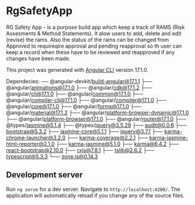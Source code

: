 # RgSafetyApp
RG Safety App - is a purpose build app which keep a track of RAMS (Risk Assesments & Method Statements). It alow users to add, delete and edit (revise) the rams. Also the status of the rams can be changed from Approved to requireqire approval and pending reapproval so th user can keep a record when these have to be reviewed and reapproved if any changes have been made. 

This project was generated with [Angular CLI](https://github.com/angular/angular-cli) version 17.1.0.

Dependecies: 
── @angular-devkit/build-angular@17.1.1
├── @angular/animations@17.1.0
├── @angular/cdk@17.1.2
├── @angular/cli@17.1.0
├── @angular/common@17.1.0
├── @angular/compiler-cli@17.1.0
├── @angular/compiler@17.1.0
├── @angular/core@17.1.0
├── @angular/forms@17.1.0
├── @angular/material@17.1.2
├── @angular/platform-browser-dynamic@17.1.0
├── @angular/platform-browser@17.1.0
├── @angular/router@17.1.0
├── @types/jasmine@5.1.4
├── @types/jquery@3.5.29
├── audit@0.0.6
├── bootstrap@5.3.2
├── jasmine-core@5.1.1
├── jquery@3.7.1
├── karma-chrome-launcher@3.2.0
├── karma-coverage@2.2.1
├── karma-jasmine-html-reporter@2.1.0
├── karma-jasmine@5.1.0
├── karma@6.4.2
├── react-bootstrap@2.10.0
├── rxjs@7.8.1
├── tslib@2.6.2
├── typescript@5.3.3
└── zone.js@0.14.3

## Development server
Run `ng serve` for a dev server. Navigate to `http://localhost:4200/`. The application will automatically reload if you change any of the source files.

